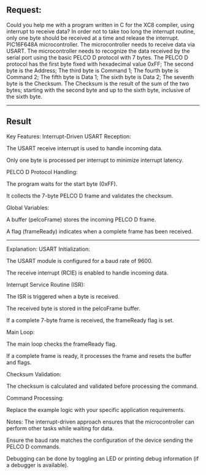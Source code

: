 ## Request:

Could you help me with a program written in C for the XC8 compiler, using interrupt to receive data? In order not to take too long the interrupt routine, only one byte should be received at a time and release the interrupt. PIC16F648A microcontroller. The microcontroller needs to receive data via USART. The microcontroller needs to recognize the data received by the serial port using the basic PELCO D protocol with 7 bytes. The PELCO D protocol has the first byte fixed with hexadecimal value 0xFF; The second byte is the Address; The third byte is Command 1; The fourth byte is Command 2; The fifth byte is Data 1; The sixth byte is Data 2; The seventh byte is the Checksum. The Checksum is the result of the sum of the two bytes; starting with the second byte and up to the sixth byte, inclusive of the sixth byte.

-----

## Result

Key Features:
Interrupt-Driven USART Reception:

The USART receive interrupt is used to handle incoming data.

Only one byte is processed per interrupt to minimize interrupt latency.

PELCO D Protocol Handling:

The program waits for the start byte (0xFF).

It collects the 7-byte PELCO D frame and validates the checksum.

Global Variables:

A buffer (pelcoFrame) stores the incoming PELCO D frame.

A flag (frameReady) indicates when a complete frame has been received.

-----

Explanation:
USART Initialization:

The USART module is configured for a baud rate of 9600.

The receive interrupt (RCIE) is enabled to handle incoming data.

Interrupt Service Routine (ISR):

The ISR is triggered when a byte is received.

The received byte is stored in the pelcoFrame buffer.

If a complete 7-byte frame is received, the frameReady flag is set.

Main Loop:

The main loop checks the frameReady flag.

If a complete frame is ready, it processes the frame and resets the buffer and flags.

Checksum Validation:

The checksum is calculated and validated before processing the command.

Command Processing:

Replace the example logic with your specific application requirements.

Notes:
The interrupt-driven approach ensures that the microcontroller can perform other tasks while waiting for data.

Ensure the baud rate matches the configuration of the device sending the PELCO D commands.

Debugging can be done by toggling an LED or printing debug information (if a debugger is available).
